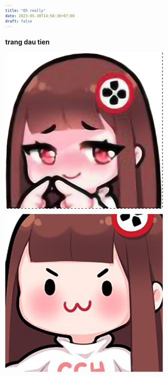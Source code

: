 ```yaml
---
title: "Oh really"
date: 2023-05-30T14:58:38+07:00
draft: false
---
```


## trang dau tien

![](/images/avatar/2taychum.png)

![](/images/docs/haicham3.png)